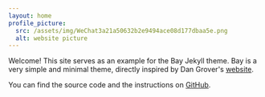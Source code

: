 ```yaml
---
layout: home
profile_picture:
  src: /assets/img/WeChat3a21a50632b2e9494ace08d177dbaa5e.png
  alt: website picture
---
```


<p>
  Welcome! This site serves as an example for the Bay Jekyll theme. Bay is a very simple and minimal theme, directly inspired by Dan Grover's <a href="http://dangrover.com">website</a>.
</p>

<p>
  You can find the source code and the instructions on <a href="https://github.com/eliottvincent/bay">GitHub</a>.
</p>
